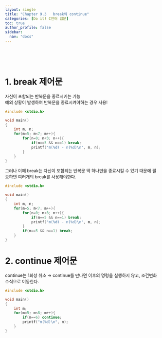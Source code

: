 ```yaml
---
layout: single
title: "Chapter 9.3   break와 continue"
categories: [Do it! C언어 입문]
toc: true
author_profile: false
sidebar:
  nav: "docs"
---
```


<br><br><br>

# 1. break 제어문
자신이 포함되는 반복문을 종료시키는 기능<br>
예외 상황이 발생하여 반복문을 종료시켜야하는 경우 사용!

```c
#include <stdio.h>

void main()
{
    int m, n;
    for(m=5; m<7; m++){
        for(n=0; n<3; n++){
            if(m==5 && n==1) break;
            printf("m(%d) - n(%d)\n", m, n);
        }
    }
}
```

그러나 이때 break는 자신이 포함되는 반복문 딱 하나만을 종료시킬 수 있기 때문에 필요하면 여러개의 break를 사용해야한다.

```c
#include <stdio.h>

void main()
{
    int m, n;
    for(m=5; m<7; m++){
        for(n=0; n<3; n++){
            if(m==5 && n==1) break;
            printf("m(%d) - n(%d)\n", m, n);
        }
        if(m==5 && n==1) break;
    }
}
```


# 2. continue 제어문
continue는 1회성 취소 → continue를 만나면 이후의 명령을 실행하지 않고, 조건변화수식으로 이동한다.
```c
#include <stdio.h>

void main()
{
    int m;
    for(m=5; m<8; m++){
        if(m==6) continue;
        printf("m(%d)\n", m);
    }
}
```